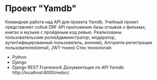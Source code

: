 # Проект "Yamdb"

Командная работа над API для проекта Yamdb. Учебный проект представляет собой DRF API приложение базы отзывов о фильмах, книгах и музыке с пройденым код ревью. Реализованы пользовательские роли(Администратор, модератор, аутентифицированный пользователь, аноним), Алгоритм регистрации пользователей(email, JWT-токен) 
Стек технологий:
- Python
- Django
- Django REST Framework
Документация по API Yamdb: http://localhost:8000/redoc/
